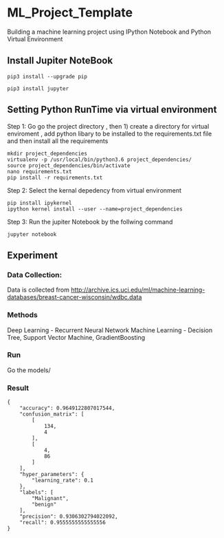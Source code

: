 # ML_Project_Template
Building a machine learning project using IPython Notebook and Python Virtual Environment 

## Install Jupiter NoteBook 
```
pip3 install --upgrade pip

pip3 install jupyter
```

## Setting Python  RunTime via virtual environment 

Step 1: Go go the project directory , then 1) create a directory for virtual enviroment , add python libary to be installed to the requirements.txt file and then install all the requirements 
```
mkdir project_dependencies
virtualenv -p /usr/local/bin/python3.6 project_dependencies/
source project_dependencies/bin/activate
nano requirements.txt
pip install -r requirements.txt
```
Step 2: Select the kernal depedency from virtual environment 

```
pip install ipykernel
ipython kernel install --user --name=project_dependencies

```
Step 3: Run the jupiter Notebook by the follwing command 

```
jupyter notebook

```

## Experiment

### Data Collection: 
 Data is collected from http://archive.ics.uci.edu/ml/machine-learning-databases/breast-cancer-wisconsin/wdbc.data

### Methods 
Deep Learning - Recurrent Neural Network 
Machine Learning - Decision Tree, Support Vector Machine, GradientBoosting


### Run 
Go the models/
### Result 
```
{
    "accuracy": 0.9649122807017544,
    "confusion_matrix": [
        [
            134,
            4
        ],
        [
            4,
            86
        ]
    ],
    "hyper_parameters": {
        "learning_rate": 0.1
    },
    "labels": [
        "Malignant",
        "benign"
    ],
    "precision": 0.9306302794022092,
    "recall": 0.9555555555555556
}
```






